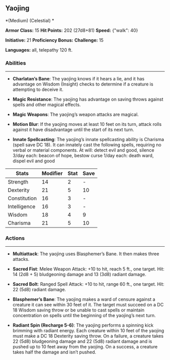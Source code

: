 ## Yaojing
*(Medium) (Celestial) *

**Armor Class:** 15
**Hit Points:** 202 (27d8+81)
**Speed:** {"walk": 40}

**Initiative:** 21
**Proficiency Bonus:**
**Challenge:** 15

**Languages:** all, telepathy 120 ft.

### Abilities
 --- 
- **Charlatan’s Bane**: The yaojing knows if it hears a lie, and it has advantage on Wisdom (Insight) checks to determine if a creature is attempting to deceive it.

- **Magic Resistance**: The yaojing has advantage on saving throws against spells and other magical effects.

- **Magic Weapons**: The yaojing’s weapon attacks are magical.

- **Motion Blur**: If the yaojing moves at least 10 feet on its turn, attack rolls against it have disadvantage until the start of its next turn.

- **Innate Spellcasting**: The yaojing’s innate spellcasting ability is Charisma (spell save DC 18). It can innately cast the following spells, requiring no verbal or material components.
At will: detect evil and good, silence
3/day each: beacon of hope, bestow curse
1/day each: death ward, dispel evil and good



| Stats | Modifier | Stat | Save
| ---- | ---- | ---- | ---- |
| Strength | 14 | 2 | - |
| Dexterity | 21 | 5 | 10 |
| Constitution | 16 | 3 | - |
| Intelligence | 16 | 3 | - |
| Wisdom | 18 | 4 | 9 |
| Charisma | 21 | 5 | 10 |

### Actions
 --- 
- **Multiattack**: The yaojing uses Blasphemer’s Bane. It then makes three attacks.

- **Sacred Fist**: Melee Weapon Attack: +10 to hit, reach 5 ft., one target. Hit: 14 (2d8 + 5) bludgeoning damage and 13 (3d8) radiant damage.

- **Sacred Bolt**: Ranged Spell Attack: +10 to hit, range 60 ft., one target. Hit: 22 (5d8) radiant damage.

- **Blasphemer’s Bane**: The yaojing makes a ward of censure against a creature it can see within 30 feet of it. The target must succeed on a DC 18 Wisdom saving throw or be unable to cast spells or maintain concentration on spells until the beginning of the yaojing’s next turn.

- **Radiant Spin (Recharge 5-6)**: The yaojing performs a spinning kick brimming with radiant energy. Each creature within 10 feet of the yaojing must make a DC 18 Dexterity saving throw. On a failure, a creature takes 22 (5d8) bludgeoning damage and 22 (5d8) radiant damage and is pushed up to 10 feet away from the yaojing. On a success, a creature takes half the damage and isn’t pushed.

